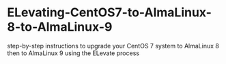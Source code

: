 # ELevating-CentOS7-to-AlmaLinux-8-to-AlmaLinux-9
step-by-step instructions to upgrade your CentOS 7 system to AlmaLinux 8 then to AlmaLinux 9 using the ELevate process

